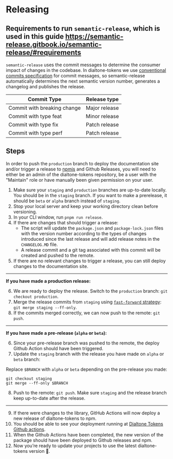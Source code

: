 # Releasing

## Requirements to run `semantic-release`, which is used in this guide <https://semantic-release.gitbook.io/semantic-release/#requirements>

`semantic-release` uses the commit messages to determine the consumer impact of changes in the codebase. In dialtone-tokens we use [conventional commits specification](https://www.conventionalcommits.org/en/v1.0.0/#specification) for commit messages, so semantic-release automatically determines the next semantic version number, generates a changelog and publishes the release.

| Commit Type | Release type           |
| ------------- |:-------------:|
| Commit with breaking change     | Major release |
| Commit with type feat      | Minor release      |
| Commit with type fix | Patch release      |
| Commit with type perf | Patch release      |

## Steps

In order to push the `production` branch to deploy the documentation site and/or trigger a release to [npmjs](https://npmjs.com) and Github Releases, you will need to either be an admin of the dialtone-tokens repository, be a user with the "Maintain" role or have manually been given permission on your user.

1. Make sure your `staging` and `production` branches are up-to-date locally. You should be in the `staging` branch. If you want to make a prerelease, it should be `beta` or `alpha` branch instead of `staging`.
2. Stop your local server and keep your working directory clean before versioning.
3. In your CLI window, run `pnpm run release`.
4. If there are changes that should trigger a release:
   - The script will update the `package.json` and `package-lock.json` files with the version number according to the types of changes introduced since the last release and will add release notes in the `CHANGELOG.MD` file.
   - A release commit and a git tag associated with this commit will be created and pushed to the remote.
5. If there are no relevant changes to trigger a release, you can still deploy changes to the documentation site.

---

**If you have made a production release:**

6. We are ready to deploy the release. Switch to the `production` branch: `git checkout production`.
7. Merge the release commits from `staging` using [`fast-forward` strategy](https://git-scm.com/docs/git-merge#Documentation/git-merge.txt---ff-only): `git merge staging --ff-only`.
8. If the commits merged correctly, we can now push to the remote: `git push`.

---

**If you have made a pre-release (`alpha` or `beta`):**

6. Since your pre-release branch was pushed to the remote, the deploy Github Action should have been triggered.
7. Update the `staging` branch with the release you have made on `alpha` or `beta` branch:

Replace `$BRANCH` with `alpha` or `beta` depending on the pre-release you made:

```
git checkout staging
git merge --ff-only $BRANCH
```

8. Push to the remote: `git push`. Make sure `staging` and the release branch keep up-to-date after the release.

---

9. If there were changes to the library, GitHub Actions will now deploy a new release of dialtone-tokens to npm.
11. You should be able to see your deployment running at [Dialtone Tokens Github actions](https://github.com/dialpad/dialtone-tokens/actions).
12. When the Github Actions have been completed, the new version of the package should have been deployed to Github releases and npm.
13. Now you’re ready to update your projects to use the latest dialtone-tokens version 🎉.
